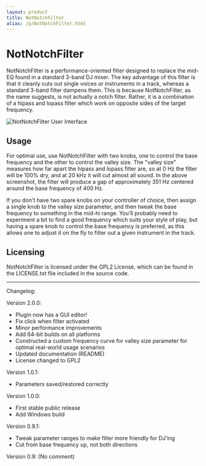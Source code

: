 ```yaml
---
layout: product
title: NotNotchFilter
alias: /p/NotNotchFilter.html
---
```


NotNotchFilter
==============

NotNotchFilter is a performance-oriented filter designed to replace the mid-EQ
found in a standard 3-band DJ mixer. The key advantage of this filter is that
it cleanly cuts out single voices or instruments in a track, whereas a
standard 3-band filter dampens them. This is because NotNotchFilter, as the
name suggests, is not actually a notch filter. Rather, it is a combination of
a hipass and lopass filter which work on opposite sides of the target
frequency.

![NotNotchFilter User Interface](http://static.teragonaudio.com//website/ta_notnotchfilter.png)


Usage
-----

For optimal use, use NotNotchFilter with two knobs, one to control the base
frequency and the other to control the valley size. The "valley size" measures
how far apart the hipass and lopass filter are, so at 0 Hz the filter will be
100% dry, and at 20 kHz it will cut almost all sound. In the above screenshot,
the filter will produce a gap of approximately 351 Hz centered around the base
frequency of 400 Hz.

If you don't have two spare knobs on your controller of choice, then assign a
single knob to the valley size parameter, and then tweak the base frequency to
something in the mid-hi range. You'll probably need to experiment a bit to
find a good frequency which suits your style of play, but having a spare knob
to control the base frequency is preferred, as this allows one to adjust it on
the fly to filter out a given instrument in the track.


Licensing
---------

NotNotchFilter is licensed under the GPL2 License, which can be found in the
LICENSE.txt file included in the source code.


- - -

Changelog:

Version 2.0.0:
- Plugin now has a GUI editor!
- Fix click when filter activated
- Minor performance improvements
- Add 64-bit builds on all platforms
- Constructed a custom frequency curve for valley size parameter for optimal real-world usage scenarios
- Updated documentation (README)
- License changed to GPL2

Version 1.0.1:
<ul><li> Parameters saved/restored correctly</li></ul>

Version 1.0.0:
- First stable public release
- Add Windows build

Version 0.9.1:
- Tweak parameter ranges to make filter more friendly for DJ'ing
- Cut from base frequency up, not both directions

Version 0.9:
(No comment)


